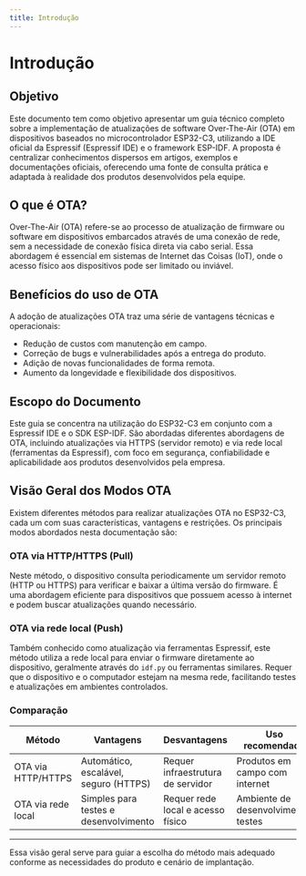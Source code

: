 ```yaml
---
title: Introdução
---
```


# Introdução

## Objetivo

Este documento tem como objetivo apresentar um guia técnico completo sobre a implementação de atualizações de software Over-The-Air (OTA) em dispositivos baseados no microcontrolador ESP32-C3, utilizando a IDE oficial da Espressif (Espressif IDE) e o framework ESP-IDF. A proposta é centralizar conhecimentos dispersos em artigos, exemplos e documentações oficiais, oferecendo uma fonte de consulta prática e adaptada à realidade dos produtos desenvolvidos pela equipe.

## O que é OTA?

Over-The-Air (OTA) refere-se ao processo de atualização de firmware ou software em dispositivos embarcados através de uma conexão de rede, sem a necessidade de conexão física direta via cabo serial. Essa abordagem é essencial em sistemas de Internet das Coisas (IoT), onde o acesso físico aos dispositivos pode ser limitado ou inviável.

## Benefícios do uso de OTA

A adoção de atualizações OTA traz uma série de vantagens técnicas e operacionais:

- Redução de custos com manutenção em campo.
- Correção de bugs e vulnerabilidades após a entrega do produto.
- Adição de novas funcionalidades de forma remota.
- Aumento da longevidade e flexibilidade dos dispositivos.

## Escopo do Documento

Este guia se concentra na utilização do ESP32-C3 em conjunto com a Espressif IDE e o SDK ESP-IDF. São abordadas diferentes abordagens de OTA, incluindo atualizações via HTTPS (servidor remoto) e via rede local (ferramentas da Espressif), com foco em segurança, confiabilidade e aplicabilidade aos produtos desenvolvidos pela empresa.

## Visão Geral dos Modos OTA

Existem diferentes métodos para realizar atualizações OTA no ESP32-C3, cada um com suas características, vantagens e restrições. Os principais modos abordados nesta documentação são:

### OTA via HTTP/HTTPS (Pull)

Neste método, o dispositivo consulta periodicamente um servidor remoto (HTTP ou HTTPS) para verificar e baixar a última versão do firmware. É uma abordagem eficiente para dispositivos que possuem acesso à internet e podem buscar atualizações quando necessário.

### OTA via rede local (Push)

Também conhecido como atualização via ferramentas Espressif, este método utiliza a rede local para enviar o firmware diretamente ao dispositivo, geralmente através do `idf.py` ou ferramentas similares. Requer que o dispositivo e o computador estejam na mesma rede, facilitando testes e atualizações em ambientes controlados.

### Comparação

| Método              | Vantagens                            | Desvantagens                      | Uso recomendado                     |
|---------------------|------------------------------------|----------------------------------|-----------------------------------|
| OTA via HTTP/HTTPS  | Automático, escalável, seguro (HTTPS) | Requer infraestrutura de servidor | Produtos em campo com internet     |
| OTA via rede local  | Simples para testes e desenvolvimento | Requer rede local e acesso físico | Ambiente de desenvolvimento, testes |

---

Essa visão geral serve para guiar a escolha do método mais adequado conforme as necessidades do produto e cenário de implantação.

